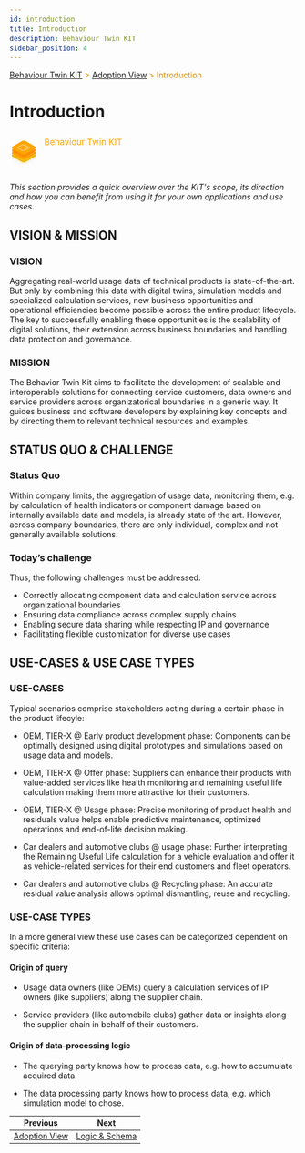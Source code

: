 ```yaml
---
id: introduction
title: Introduction
description: Behaviour Twin KIT
sidebar_position: 4
---
```


<!-- DEACTIVATED FOR DOCUSAURUS FROM HERE -->

<span style="font-size:14px;color:rgb(222,140,0);">[Behaviour Twin KIT](../overview.md) > [Adoption View](overview.md) > Introduction</span>

# Introduction

<!-- DEACTIVATED FOR DOCUSAURUS TO HERE -->

<!-- VARIANT FOR DOCUSAURUS FROM HERE

<div style={{display:'block'}}>
  <div style={{display:'inline-block', verticalAlign:'top'}}>

![Behaviour Twin KIT banner](../../../../static/img/kit-icons/behaviour-twin-kit-icon-mini.png)

  </div>
  <div style={{display:'inline-block', fontSize:17, color:'rgb(255,166,1)', marginLeft:7, verticalAlign:'top', paddingTop:6}}>
Behaviour Twin KIT
  </div>
</div>

VARIANT FOR DOCUSAURUS TO HERE -->

<!-- DEACTIVATED FOR DOCUSAURUS FROM HERE -->

<div style="display:block;">
  <div style="display:inline-block;vertical-align:top;">

![Behaviour Twin KIT banner](../../../../static/img/kit-icons/behaviour-twin-kit-icon-mini.png)

  </div>
  <div style="display:inline-block;font-size:15px;color:rgb(255,166,1);margin-left:7px;vertical-align:top;padding-top:8px;">
Behaviour Twin KIT
  </div>
</div>

<!-- DEACTIVATED FOR DOCUSAURUS TO HERE -->

<!-- END OF HEADER -->

*This section provides a quick overview over the KIT's scope, its direction and how you can benefit from using it for your own applications and use cases.*

## VISION & MISSION

### VISION

Aggregating real-world usage data of technical products is state-of-the-art. But only by combining this data with digital twins, simulation models and specialized calculation services, new business opportunities and operational efficiencies become possible across the entire product lifecycle. The key to successfully enabling these opportunities is the scalability of digital solutions, their extension across business boundaries and handling data protection and governance.

### MISSION

The Behavior Twin Kit aims to facilitate the development of scalable and interoperable solutions for connecting service customers, data owners and service providers across organizatorical boundaries in a generic way. It guides business and software developers by explaining key concepts and by directing them to relevant technical resources and examples.


## STATUS QUO & CHALLENGE

### Status Quo

Within company limits, the aggregation of usage data, monitoring them, e.g. by calculation of health indicators or component damage based on internally available data and models, is already state of the art. However, across company boundaries, there are only individual, complex and not generally available solutions.

### Today’s challenge
Thus, the following challenges must be addressed:

- Correctly allocating component data and calculation service across organizational boundaries
- Ensuring data compliance across complex supply chains
- Enabling secure data sharing while respecting IP and governance
- Facilitating flexible customization for diverse use cases


## USE-CASES & USE CASE TYPES

### USE-CASES

Typical scenarios comprise stakeholders acting during a certain phase in the product lifecyle:

- OEM, TIER-X @ Early product development phase: Components can be optimally designed using digital prototypes and simulations based on usage data and models. 

- OEM, TIER-X @ Offer phase: Suppliers can enhance their products with value-added services like health monitoring and remaining useful life calculation making them more attractive for their customers.

- OEM, TIER-X @ Usage phase: Precise monitoring of product health and residuals value helps enable predictive maintenance, optimized operations and end-of-life decision making.

- Car dealers and automotive clubs @ usage phase: Further interpreting the Remaining Useful Life calculation for a vehicle evaluation and offer it as vehicle-related services for their end customers and fleet operators.

- Car dealers and automotive clubs @ Recycling phase: An accurate residual value analysis allows optimal dismantling, reuse and recycling.


### USE-CASE TYPES

In a more general view these use cases can be categorized dependent on specific criteria:

#### Origin of query

- Usage data owners (like OEMs) query a calculation services of IP owners (like suppliers) along the supplier chain.

- Service providers (like automobile clubs) gather data or insights along the supplier chain in behalf of their customers.

#### Origin of data-processing logic

- The querying party knows how to process data, e.g. how to accumulate acquired data.

- The data processing party knows how to process data, e.g. which simulation model to chose.





<!-- START OF FOOTER -->

<!-- DEACTIVATED FOR DOCUSAURUS FROM HERE -->

| Previous | Next |
| -------- | ---- |
| [Adoption View](overview.md) | [Logic & Schema](logic-schema.md) |

<!-- DEACTIVATED FOR DOCUSAURUS TO HERE -->
